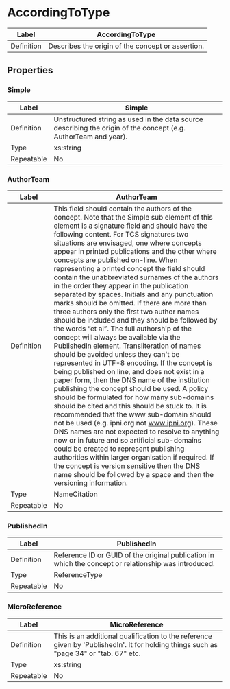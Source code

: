 # AccordingToType

Label      | AccordingToType
-----------|-------------------------------------------------------
Definition | Describes the origin of the concept or assertion.

## Properties

### Simple

Label      | Simple
-----------|-------------------------------------------------------
Definition | Unstructured string as used in the data source describing the origin of the concept (e.g. AuthorTeam and year).
Type       | xs:string
Repeatable | No

### AuthorTeam

Label      | AuthorTeam
-----------|-------------------------------------------------------
Definition | This field should contain the authors of the concept. Note that the Simple sub element of this element is a signature field and should have the following content. For TCS signatures two situations are envisaged, one where concepts appear in printed publications and the other where concepts are published on-line. When representing a printed concept the field should contain the unabbreviated surnames of the authors in the order they appear in the publication separated by spaces. Initials and any punctuation marks should be omitted. If there are more than three authors only the first two author names should be included and they should be followed by the words “et al”. The full authorship of the concept will always be available via the PublishedIn element. Transliteration of names should be avoided unless they can't be represented in UTF-8 encoding. If the concept is being published on line, and does not exist in a paper form, then the DNS name of the institution publishing the concept should be used. A policy should be formulated for how many sub-domains should be cited and this should be stuck to. It is recommended that the www sub-domain should not be used (e.g. ipni.org not www.ipni.org). These DNS names are not expected to resolve to anything now or in future and so artificial sub-domains could be created to represent publishing authorities within larger organisation if required. If the concept is version sensitive then the DNS name should be followed by a space and then the versioning information.
Type       | NameCitation
Repeatable | No

### PublishedIn

Label      | PublishedIn
-----------|-------------------------------------------------------
Definition | Reference ID or GUID of the original publication in which the concept or relationship was introduced.
Type       | ReferenceType
Repeatable | No

### MicroReference

Label      | MicroReference
-----------|-------------------------------------------------------
Definition | This is an additional qualification to the reference given by 'PublishedIn'. It for holding things such as "page 34" or "tab. 67" etc.
Type       | xs:string
Repeatable | No
